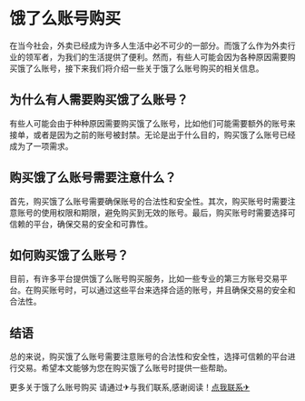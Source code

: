 # 饿了么账号购买

在当今社会，外卖已经成为许多人生活中必不可少的一部分。而饿了么作为外卖行业的领军者，为我们的生活提供了便利。然而，有些人可能会因为各种原因需要购买饿了么账号，接下来我们将介绍一些关于饿了么账号购买的相关信息。

## 为什么有人需要购买饿了么账号？

有些人可能会由于种种原因需要购买饿了么账号，比如他们可能需要额外的账号来接单，或者是因为之前的账号被封禁。无论是出于什么目的，购买饿了么账号已经成为了一项需求。

## 购买饿了么账号需要注意什么？

首先，购买饿了么账号需要确保账号的合法性和安全性。其次，购买账号时需要注意账号的使用权限和期限，避免购买到无效的账号。最后，购买账号时需要选择可信赖的平台，确保交易的安全和可靠性。

## 如何购买饿了么账号？

目前，有许多平台提供饿了么账号购买服务，比如一些专业的第三方账号交易平台。在购买账号时，可以通过这些平台来选择合适的账号，并且确保交易的安全和合法性。

## 结语

总的来说，购买饿了么账号需要注意账号的合法性和安全性，选择可信赖的平台进行交易。希望本文能够为您在购买饿了么账号时提供一些帮助。

更多关于饿了么账号购买 请通过✈与我们联系,感谢阅读！[点我联系✈](https://s.G208.com)